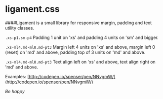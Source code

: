 # ligament.css
####Ligament is a small library for responsive margin, padding and text utility classes.


`.xs-p1.sm-p4`
Padding 1 unit on 'xs' and padding 4 units on 'sm' and bigger.


`.xs-ml4.md-ml0.md-pt3`
Margin left 4 units on 'xs' and above, margin left 0 (reset) on 'md' and above, padding top of 3 units on 'md' and above.


`.xs-ml4.md-ml0.md-pt3`
Text align left on 'xs' and above, text align right on 'md' and above.






Examples: [http://codepen.io/spenser/pen/NNvgmW/](http://codepen.io/spenser/pen/NNvgmW/)


*Be happy*

